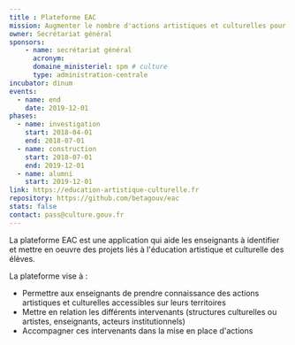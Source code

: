 ```yaml
---
title : Plateforme EAC
mission: Augmenter le nombre d'actions artistiques et culturelles pour les jeunes dans les établissements scolaires
owner: Secrétariat général
sponsors: 
    - name: secrétariat général
      acronym:
      domaine_ministeriel: spm # culture
      type: administration-centrale
incubator: dinum
events:
  - name: end
    date: 2019-12-01
phases:
  - name: investigation
    start: 2018-04-01
    end: 2018-07-01
  - name: construction
    start: 2018-07-01
    end: 2019-12-01
  - name: alumni
    start: 2019-12-01
link: https://education-artistique-culturelle.fr
repository: https://github.com/betagouv/eac
stats: false
contact: pass@culture.gouv.fr
---
```


La plateforme EAC est une application qui aide les enseignants à identifier et mettre en oeuvre des projets liés à l'éducation artistique et culturelle des élèves.

La plateforme vise à :

- Permettre aux enseignants de prendre connaissance des actions artistiques et culturelles accessibles sur leurs territoires
- Mettre en relation les différents intervenants (structures culturelles ou artistes, enseignants, acteurs institutionnels)
- Accompagner ces intervenants dans la mise en place d'actions
